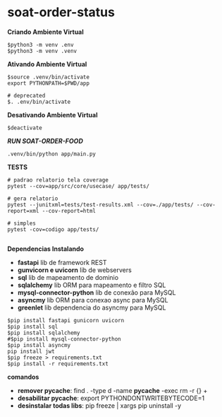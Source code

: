 # soat-order-status

**Criando Ambiente Virtual**
```
$python3 -m venv .env
$python3 -m venv .venv
```

**Ativando Ambiente Virtual**
```
$source .venv/bin/activate
export PYTHONPATH=$PWD/app

# deprecated
$. .env/bin/activate
```

**Desativando Ambiente Virtual**
```
$deactivate
```

***RUN SOAT-ORDER-FOOD***
```
.venv/bin/python app/main.py 
```

**TESTS**
```
# padrao relatorio tela coverage
pytest --cov=app/src/core/usecase/ app/tests/

# gera relatorio
pytest --junitxml=tests/test-results.xml --cov=./app/tests/ --cov-report=xml --cov-report=html

# simples
pytest -cov=codigo app/tests/


```

**Dependencias Instalando**
- **fastapi** lib de framework REST
- **gunvicorn e uvicorn** lib de webservers 
- **sql** lib de mapeamento de dominio
- **sqlalchemy** lib ORM para mapeamento e filtro SQL
- **mysql-connector-python** lib de conexão para MySQL
- **asyncmy** lib ORM para conexao async para MySQL
- **greenlet** lib dependencia do asyncmy para MySQL

```
$pip install fastapi gunicorn uvicorn
$pip install sql
$pip install sqlalchemy
#$pip install mysql-connector-python
$pip install asyncmy
pip install jwt
$pip freeze > requirements.txt
$pip install -r requirements.txt
```

**comandos**
- **remover __pycache__**: find . -type d -name __pycache__ -exec rm -r {} \+
- **desabilitar __pycache__**: export PYTHONDONTWRITEBYTECODE=1
- **desinstalar todas libs**: pip freeze | xargs pip uninstall -y
